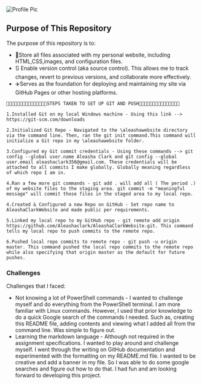 ![Profile Pic](https://github.com/Aleashaclark/AleashaClarkWebsite/blob/master/AC_Banner.png)

## Purpose of This Repository
The purpose of this repository is to:

* 📁Store all files associated with my personal website, including HTML,CSS,images, and configuration files.
* 🔃 Enable version control (aka source control). This allows me to track changes, revert to previous versions, and collaborate more effectively.
* ✈️Serves as the foundation for deploying and maintaining my site via GitHub Pages or other hosting platforms. 

```
🌺🌺🌺🌺🌺🌺🌺🌺🌺🌺🌺🌺🌺🌺🌺STEPS TAKEN TO SET UP GIT AND PUSH🌺🌺🌺🌺🌺🌺🌺🌺🌺🌺🌺🌺🌺🌺🌺
```
```
1.Installed Git on my local Windows machine - Using this link --> https://git-scm.com/downloads

2.Initialized Git Repo - Navigated to the \aleashawebsite directory via the command line. Then, ran the git init command.This command will initialize a Git repo in my \aleashawebsite folder.

3.Configured my Git commit credentials - Using these commands --> git config --global user.name Aleasha Clark and git config --global user.email aleashaclark356@gmail.com. These credentials will be attached to all commits I make globally. Globally meaning regardless of which repo I am in.

4.Ran a few more git commands - git add . will add all ( The period .) of my website files to the staging area. git commit -m "meaningful message" will commit those files in the staged area to my local repo.

4.Created & Configured a new Repo on GitHub - Set repo name to AleashaClarkWebsite and made public per requirements. 

5.Linked my local repo to my GitHub repo - git remote add origin https://github.com/Aleashaclark/AleashaClarkWebsite.git. This command tells my local repo to push commits to the remote repo.   

6.Pushed local repo commits to remote repo - git push -u origin master. This command pushed the local repo commits to the remote repo while also specifying that origin master as the default for future pushes.
```
### Challenges 
Challenges that I faced:

* Not knowing a lot of PowerShell commands - I wanted to challenge myself and do everything from the PowerShell terminal. I am more familiar with Linux commands. However, I used that prior knowledge to do a quick Google search of the commands I needed. Such as, creating this README file, adding contents and viewing what I added all from the command line. Was simple to figure out.
* Learning the markdown language - Although not required in the assignment specifications. I wanted to play around and challenge myself. I went through the writing on GitHub documentation and experimented with the formatting on my README.md file. I wanted to be creative and add a banner in my file. So I was able to do some google searches and figure out how to do that. I had fun and am looking forward to developing this project.


